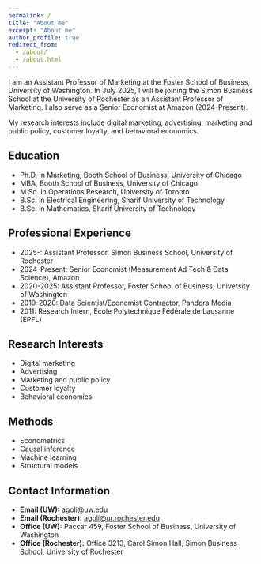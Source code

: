 ```yaml
---
permalink: /
title: "About me"
excerpt: "About me"
author_profile: true
redirect_from: 
  - /about/
  - /about.html
---
```


I am an Assistant Professor of Marketing at the Foster School of Business, University of Washington. In July 2025, I will be joining the Simon Business School at the University of Rochester as an Assistant Professor of Marketing. I also serve as a Senior Economist at Amazon (2024-Present).

My research interests include digital marketing, advertising, marketing and public policy, customer loyalty, and behavioral economics.

## Education
* Ph.D. in Marketing, Booth School of Business, University of Chicago
* MBA, Booth School of Business, University of Chicago
* M.Sc. in Operations Research, University of Toronto
* B.Sc. in Electrical Engineering, Sharif University of Technology
* B.Sc. in Mathematics, Sharif University of Technology

## Professional Experience
* 2025-: Assistant Professor, Simon Business School, University of Rochester
* 2024-Present: Senior Economist (Measurement Ad Tech & Data Science), Amazon
* 2020-2025: Assistant Professor, Foster School of Business, University of Washington
* 2019-2020: Data Scientist/Economist Contractor, Pandora Media
* 2011: Research Intern, Ecole Polytechnique Fédérale de Lausanne (EPFL)

## Research Interests
* Digital marketing
* Advertising
* Marketing and public policy
* Customer loyalty
* Behavioral economics

## Methods
* Econometrics
* Causal inference
* Machine learning
* Structural models

## Contact Information
* **Email (UW):** agoli@uw.edu
* **Email (Rochester):** agoli@ur.rochester.edu
* **Office (UW):** Paccar 459, Foster School of Business, University of Washington
* **Office (Rochester):** Office 3213, Carol Simon Hall, Simon Business School, University of Rochester
